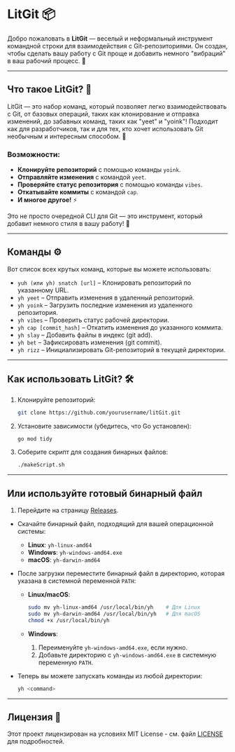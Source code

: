 # LitGit 📦

Добро пожаловать в **LitGit** — веселый и неформальный инструмент командной строки для взаимодействия с Git-репозиториями. Он создан, чтобы сделать вашу работу с Git проще и добавить немного "вибраций" в ваш рабочий процесс. 🚀

---

## Что такое LitGit? 🤔

LitGit — это набор команд, который позволяет легко взаимодействовать с Git, от базовых операций, таких как клонирование и отправка изменений, до забавных команд, таких как "yeet" и "yoink"! Подходит как для разработчиков, так и для тех, кто хочет использовать Git необычным и интересным способом. 🙌

### Возможности:
- **Клонируйте репозиторий** с помощью команды `yoink`.
- **Отправляйте изменения** с командой `yeet`.
- **Проверяйте статус репозитория** с помощью команды `vibes`.
- **Откатывайте коммиты** с командой `cap`.
- **И многое другое!** ⚡

Это не просто очередной CLI для Git — это инструмент, который добавит немного стиля в вашу работу! 🌟

---

## Команды ⚙️

Вот список всех крутых команд, которые вы можете использовать:

- `yuh (или yh) snatch [url]` – Клонировать репозиторий по указанному URL.
- `yh yeet` – Отправить изменения в удаленный репозиторий.
- `yh yoink` – Загрузить последние изменения из удаленного репозитория.
- `yh vibes` – Проверить статус рабочей директории.
- `yh cap [commit_hash]` – Откатить изменения до указанного коммита.
- `yh slay` – Добавить файлы в индекс (git add).
- `yh bet` – Зафиксировать изменения (git commit).
- `yh rizz` – Инициализировать Git-репозиторий в текущей директории.

---

## Как использовать LitGit? 🛠️

1. Клонируйте репозиторий:

    ```bash
    git clone https://github.com/yourusername/litGit.git
    ```

2. Установите зависимости (убедитесь, что Go установлен):

    ```bash
    go mod tidy
    ```

3. Соберите скрипт для создания бинарных файлов:

    ```bash
    ./makeScript.sh
    ```

---

## Или используйте готовый бинарный файл

1. Перейдите на страницу [Releases](https://github.com/shuklarituparn/litGit/releases).

- Скачайте бинарный файл, подходящий для вашей операционной системы:
    - **Linux**: `yh-linux-amd64`
    - **Windows**: `yh-windows-amd64.exe`
    - **macOS**: `yh-darwin-amd64`


- После загрузки переместите бинарный файл в директорию, которая указана в системной переменной `PATH`:
    - **Linux/macOS**:
      ```bash
      sudo mv yh-linux-amd64 /usr/local/bin/yh    # Для Linux
      sudo mv yh-darwin-amd64 /usr/local/bin/yh   # Для macOS
      chmod +x /usr/local/bin/yh
      ```
      
    - **Windows**:
        1. Переименуйте `yh-windows-amd64.exe`, если нужно.
        2. Добавьте директорию с `yh-windows-amd64.exe` в системную переменную `PATH`.


- Теперь вы можете запускать команды из любой директории:
  ```bash
  yh <command>

---

## Лицензия 📝

Этот проект лицензирован на условиях MIT License - см. файл [LICENSE](../LICENSE) для подробностей.

